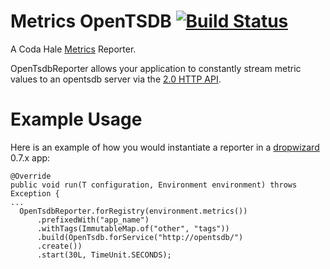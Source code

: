 Metrics OpenTSDB  [![Build Status](https://travis-ci.org/sps/metrics-opentsdb.png?branch=master)](https://travis-ci.org/sps/metrics-opentsdb)
================
A Coda Hale [Metrics](http://metrics.codahale.com/) Reporter.

OpenTsdbReporter allows your application to constantly stream metric values to an opentsdb server
via the [2.0 HTTP API](http://opentsdb.net/docs/build/html/api_http/index.html).

Example Usage
===========

Here is an example of how you would instantiate a reporter in a [dropwizard](http://dropwizard.io/) 0.7.x app:

    @Override
    public void run(T configuration, Environment environment) throws Exception {
    ...
      OpenTsdbReporter.forRegistry(environment.metrics())
          .prefixedWith("app_name")
          .withTags(ImmutableMap.of("other", "tags"))
          .build(OpenTsdb.forService("http://opentsdb/")
          .create())
          .start(30L, TimeUnit.SECONDS);



